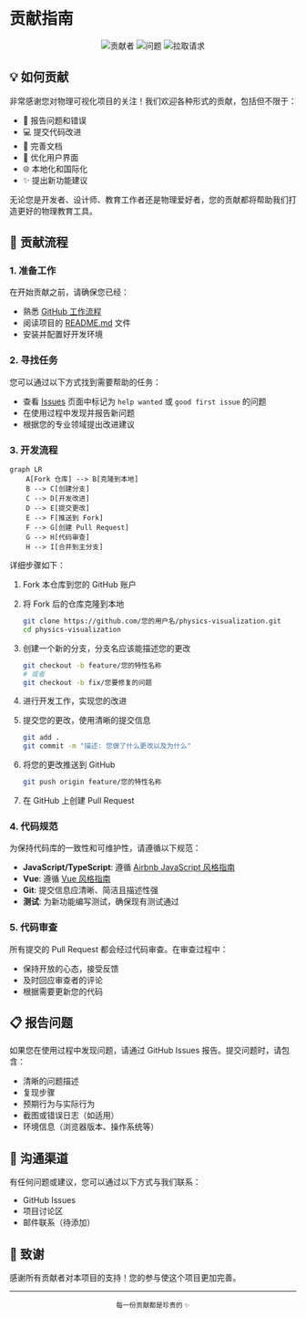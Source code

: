 # 贡献指南

<div align="center">

![贡献者](https://img.shields.io/badge/贡献者-欢迎加入-orange)
![问题](https://img.shields.io/badge/问题-欢迎反馈-red)
![拉取请求](https://img.shields.io/badge/拉取请求-欢迎提交-blue)

</div>

## 💡 如何贡献

非常感谢您对物理可视化项目的关注！我们欢迎各种形式的贡献，包括但不限于：

- 🐛 报告问题和错误
- 💻 提交代码改进
- 📝 完善文档
- 🎨 优化用户界面
- 🌐 本地化和国际化
- ✨ 提出新功能建议

无论您是开发者、设计师、教育工作者还是物理爱好者，您的贡献都将帮助我们打造更好的物理教育工具。

## 🚀 贡献流程

### 1. 准备工作

在开始贡献之前，请确保您已经：

- 熟悉 [GitHub 工作流程](https://guides.github.com/introduction/flow/)
- 阅读项目的 [README.md](./README.md) 文件
- 安装并配置好开发环境

### 2. 寻找任务

您可以通过以下方式找到需要帮助的任务：

- 查看 [Issues](https://github.com/yourusername/physics-visualization/issues) 页面中标记为 `help wanted` 或 `good first issue` 的问题
- 在使用过程中发现并报告新问题
- 根据您的专业领域提出改进建议

### 3. 开发流程

```mermaid
graph LR
    A[Fork 仓库] --> B[克隆到本地]
    B --> C[创建分支]
    C --> D[开发改进]
    D --> E[提交更改]
    E --> F[推送到 Fork]
    F --> G[创建 Pull Request]
    G --> H[代码审查]
    H --> I[合并到主分支]
```

详细步骤如下：

1. Fork 本仓库到您的 GitHub 账户
2. 将 Fork 后的仓库克隆到本地
   ```bash
   git clone https://github.com/您的用户名/physics-visualization.git
   cd physics-visualization
   ```

3. 创建一个新的分支，分支名应该能描述您的更改
   ```bash
   git checkout -b feature/您的特性名称
   # 或者
   git checkout -b fix/您要修复的问题
   ```

4. 进行开发工作，实现您的改进
5. 提交您的更改，使用清晰的提交信息
   ```bash
   git add .
   git commit -m "描述: 您做了什么更改以及为什么"
   ```

6. 将您的更改推送到 GitHub
   ```bash
   git push origin feature/您的特性名称
   ```

7. 在 GitHub 上创建 Pull Request

### 4. 代码规范

为保持代码库的一致性和可维护性，请遵循以下规范：

- **JavaScript/TypeScript**: 遵循 [Airbnb JavaScript 风格指南](https://github.com/airbnb/javascript)
- **Vue**: 遵循 [Vue 风格指南](https://cn.vuejs.org/style-guide/)
- **Git**: 提交信息应清晰、简洁且描述性强
- **测试**: 为新功能编写测试，确保现有测试通过

### 5. 代码审查

所有提交的 Pull Request 都会经过代码审查。在审查过程中：

- 保持开放的心态，接受反馈
- 及时回应审查者的评论
- 根据需要更新您的代码

## 📋 报告问题

如果您在使用过程中发现问题，请通过 GitHub Issues 报告。提交问题时，请包含：

- 清晰的问题描述
- 复现步骤
- 预期行为与实际行为
- 截图或错误日志（如适用）
- 环境信息（浏览器版本、操作系统等）

## 💬 沟通渠道

有任何问题或建议，您可以通过以下方式与我们联系：

- GitHub Issues
- 项目讨论区
- 邮件联系（待添加）

## 🙏 致谢

感谢所有贡献者对本项目的支持！您的参与使这个项目更加完善。

---

<div align="center">
  <sub>每一份贡献都是珍贵的 ✨</sub>
</div> 